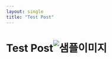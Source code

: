 ```yaml
---
layout: single
title: "Test Post"
---
```


# Test Post![샘플이미지](../images/2024-04-13-first/샘플이미지-2988963.png)
